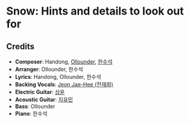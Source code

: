 # Snow: Hints and details to look out for

## Credits

* **Composer**: Handong, [Ollounder](https://www.discogs.com/artist/6450665-Ollounder), [한수석](https://www.discogs.com/artist/9789244-%ED%95%9C%EC%88%98%EC%84%9D)
* **Arranger**: Ollounder, 한수석
* **Lyrics**: Handong, Ollounder, 한수석
* **Backing Vocals**: [Jeon Jae-Hee (전재희)](https://www.discogs.com/artist/6387427-%EC%A0%84%EC%9E%AC%ED%9D%AC)
* **Electric Guitar**: [상윤](https://www.discogs.com/artist/11137961-%EC%83%81%EC%9C%A4)
* **Acoustic Guitar**: [지유민](https://www.discogs.com/artist/11137958-%EC%A7%80%EC%9C%A0%EB%AF%BC)
* **Bass**: Ollounder
* **Piano**: 한수석
